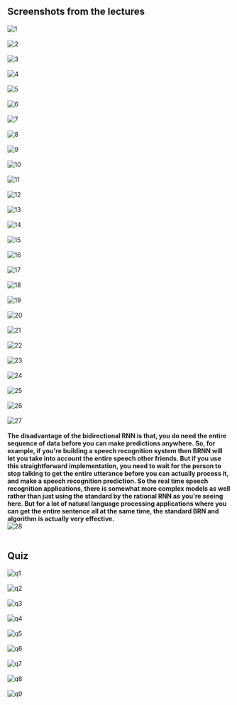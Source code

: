 ## Screenshots from the lectures<br>

![1](screenshots/1.PNG)<br><br>
![2](screenshots/2.PNG)<br><br>
![3](screenshots/3.PNG)<br><br>
![4](screenshots/4.PNG)<br><br>
![5](screenshots/5.PNG)<br><br>
![6](screenshots/6.PNG)<br><br>
![7](screenshots/7.PNG)<br><br>
![8](screenshots/8.PNG)<br><br>
![9](screenshots/9.PNG)<br><br>
![10](screenshots/10.PNG)<br><br>
![11](screenshots/11.PNG)<br><br>
![12](screenshots/12.PNG)<br><br>
![13](screenshots/13.PNG)<br><br>
![14](screenshots/14.PNG)<br><br>
![15](screenshots/15.PNG)<br><br>
![16](screenshots/16.PNG)<br><br>
![17](screenshots/17.PNG)<br><br>
![18](screenshots/18.PNG)<br><br>
![19](screenshots/19.PNG)<br><br>
![20](screenshots/20.PNG)<br><br>
![21](screenshots/21.PNG)<br><br>
![22](screenshots/22.PNG)<br><br>
![23](screenshots/23.PNG)<br><br>
![24](screenshots/24.PNG)<br><br>
![25](screenshots/25.PNG)<br><br>
![26](screenshots/26.PNG)<br><br>
![27](screenshots/27.PNG)<br><br>
**The disadvantage of the bidirectional RNN is that, you do need the entire sequence of data before you can make predictions anywhere. So, for example, if you're building a speech recognition system then BRNN will let you take into account the entire speech other friends. But if you use this straightforward implementation, you need to wait for the person to stop talking to get the entire utterance before you can actually process it, and make a speech recognition prediction. So the real time speech recognition applications, there is somewhat more complex models as well rather than just using the standard by the rational RNN as you're seeing here. But for a lot of natural language processing applications where you can get the entire sentence all at the same time, the standard BRN and algorithm is actually very effective.**<br>
![28](screenshots/28.PNG)<br><br>

## Quiz <br>

![q1](screenshots/q1.PNG)<br><br>
![q2](screenshots/q2.PNG)<br><br>
![q3](screenshots/q3.PNG)<br><br>
![q4](screenshots/q4.PNG)<br><br>
![q5](screenshots/q5.PNG)<br><br>
![q6](screenshots/q6.PNG)<br><br>
![q7](screenshots/q7.PNG)<br><br>
![q8](screenshots/q8.PNG)<br><br>
![q9](screenshots/q9.PNG)<br><br>
